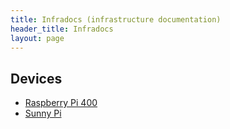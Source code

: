 ```yaml
---
title: Infradocs (infrastructure documentation)
header_title: Infradocs
layout: page
---
```


## Devices

- [Raspberry Pi 400](./rpi)
- [Sunny Pi](./sunny-pi)
